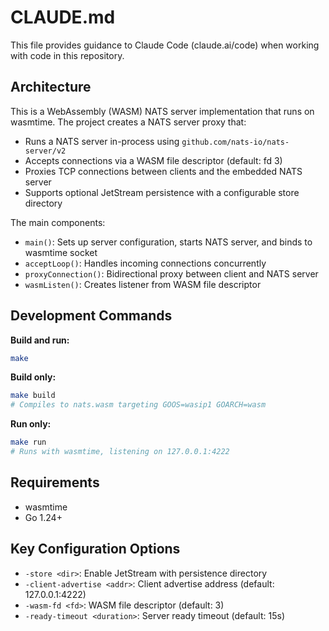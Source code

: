 # CLAUDE.md

This file provides guidance to Claude Code (claude.ai/code) when working with code in this repository.

## Architecture

This is a WebAssembly (WASM) NATS server implementation that runs on wasmtime. The project creates a NATS server proxy that:

- Runs a NATS server in-process using `github.com/nats-io/nats-server/v2`
- Accepts connections via a WASM file descriptor (default: fd 3)
- Proxies TCP connections between clients and the embedded NATS server
- Supports optional JetStream persistence with a configurable store directory

The main components:
- `main()`: Sets up server configuration, starts NATS server, and binds to wasmtime socket
- `acceptLoop()`: Handles incoming connections concurrently
- `proxyConnection()`: Bidirectional proxy between client and NATS server
- `wasmListen()`: Creates listener from WASM file descriptor

## Development Commands

**Build and run:**
```bash
make
```

**Build only:**
```bash
make build
# Compiles to nats.wasm targeting GOOS=wasip1 GOARCH=wasm
```

**Run only:**
```bash
make run
# Runs with wasmtime, listening on 127.0.0.1:4222
```

## Requirements

- wasmtime
- Go 1.24+

## Key Configuration Options

- `-store <dir>`: Enable JetStream with persistence directory
- `-client-advertise <addr>`: Client advertise address (default: 127.0.0.1:4222)
- `-wasm-fd <fd>`: WASM file descriptor (default: 3)
- `-ready-timeout <duration>`: Server ready timeout (default: 15s)
